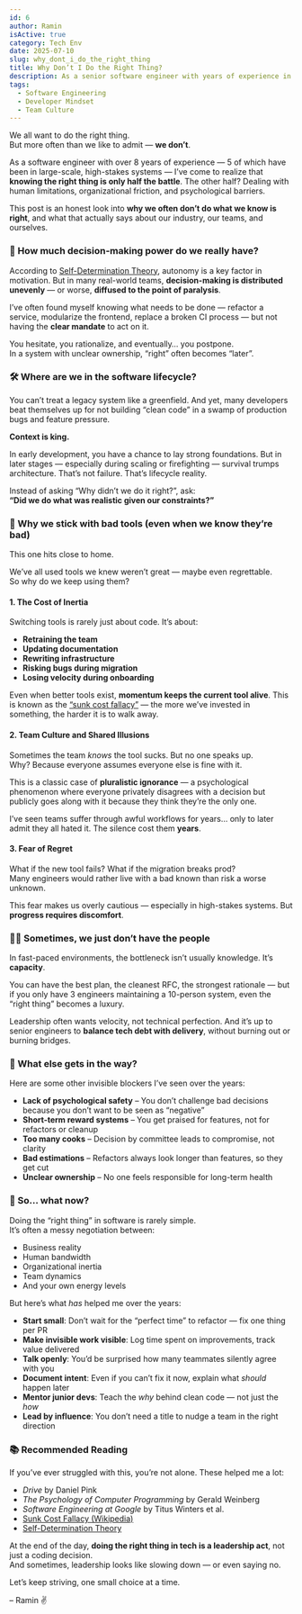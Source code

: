 ```yaml
---
id: 6
author: Ramin
isActive: true
category: Tech Env
date: 2025-07-10
slug: why_dont_i_do_the_right_thing
title: Why Don’t I Do the Right Thing?
description: As a senior software engineer with years of experience in large-scale systems, I reflect on the psychological, organizational, and cultural reasons why we often don’t do the right thing — even when we know what it is.
tags:
  - Software Engineering
  - Developer Mindset
  - Team Culture
---
```


We all want to do the right thing.  
But more often than we like to admit — **we don’t**.

As a software engineer with over 8 years of experience — 5 of which have been in large-scale, high-stakes systems — I’ve come to realize that **knowing the right thing is only half the battle**. The other half? Dealing with human limitations, organizational friction, and psychological barriers.

This post is an honest look into **why we often don’t do what we know is right**, and what that actually says about our industry, our teams, and ourselves.

### 🧠 How much decision-making power do we really have?

According to [Self-Determination Theory](https://psycnet.apa.org/record/2000-13324-007), autonomy is a key factor in motivation. But in many real-world teams, **decision-making is distributed unevenly** — or worse, **diffused to the point of paralysis**.

I’ve often found myself knowing what needs to be done — refactor a service, modularize the frontend, replace a broken CI process — but not having the **clear mandate** to act on it.

You hesitate, you rationalize, and eventually… you postpone.  
In a system with unclear ownership, “right” often becomes “later”.

### 🛠 Where are we in the software lifecycle?

You can’t treat a legacy system like a greenfield. And yet, many developers beat themselves up for not building “clean code” in a swamp of production bugs and feature pressure.

**Context is king.**

In early development, you have a chance to lay strong foundations. But in later stages — especially during scaling or firefighting — survival trumps architecture. That’s not failure. That’s lifecycle reality.

Instead of asking “Why didn’t we do it right?”, ask:  
**“Did we do what was realistic given our constraints?”**

### 💸 Why we stick with bad tools (even when we know they’re bad)

This one hits close to home.

We’ve all used tools we knew weren’t great — maybe even regrettable.  
So why do we keep using them?

#### 1. **The Cost of Inertia**

Switching tools is rarely just about code. It’s about:

- **Retraining the team**
- **Updating documentation**
- **Rewriting infrastructure**
- **Risking bugs during migration**
- **Losing velocity during onboarding**

Even when better tools exist, **momentum keeps the current tool alive**. This is known as the [“sunk cost fallacy”](https://en.wikipedia.org/wiki/Sunk_cost) — the more we’ve invested in something, the harder it is to walk away.

#### 2. **Team Culture and Shared Illusions**

Sometimes the team *knows* the tool sucks. But no one speaks up.  
Why? Because everyone assumes everyone else is fine with it.

This is a classic case of **pluralistic ignorance** — a psychological phenomenon where everyone privately disagrees with a decision but publicly goes along with it because they think they’re the only one.

I’ve seen teams suffer through awful workflows for years… only to later admit they all hated it. The silence cost them **years**.

#### 3. **Fear of Regret**

What if the new tool fails? What if the migration breaks prod?  
Many engineers would rather live with a bad known than risk a worse unknown.

This fear makes us overly cautious — especially in high-stakes systems. But **progress requires discomfort**.

### 🧑‍💻 Sometimes, we just don’t have the people

In fast-paced environments, the bottleneck isn’t usually knowledge. It’s **capacity**.

You can have the best plan, the cleanest RFC, the strongest rationale — but if you only have 3 engineers maintaining a 10-person system, even the “right thing” becomes a luxury.

Leadership often wants velocity, not technical perfection. And it’s up to senior engineers to **balance tech debt with delivery**, without burning out or burning bridges.

### 🧩 What else gets in the way?

Here are some other invisible blockers I’ve seen over the years:

- **Lack of psychological safety** – You don’t challenge bad decisions because you don’t want to be seen as “negative”
- **Short-term reward systems** – You get praised for features, not for refactors or cleanup
- **Too many cooks** – Decision by committee leads to compromise, not clarity
- **Bad estimations** – Refactors always look longer than features, so they get cut
- **Unclear ownership** – No one feels responsible for long-term health

### 🚀 So… what now?

Doing the “right thing” in software is rarely simple.  
It’s often a messy negotiation between:

- Business reality  
- Human bandwidth  
- Organizational inertia  
- Team dynamics  
- And your own energy levels

But here’s what *has* helped me over the years:

- **Start small**: Don’t wait for the “perfect time” to refactor — fix one thing per PR
- **Make invisible work visible**: Log time spent on improvements, track value delivered
- **Talk openly**: You’d be surprised how many teammates silently agree with you
- **Document intent**: Even if you can’t fix it now, explain what *should* happen later
- **Mentor junior devs**: Teach the *why* behind clean code — not just the *how*
- **Lead by influence**: You don’t need a title to nudge a team in the right direction

### 📚 Recommended Reading

If you’ve ever struggled with this, you’re not alone. These helped me a lot:

- *Drive* by Daniel Pink  
- *The Psychology of Computer Programming* by Gerald Weinberg  
- *Software Engineering at Google* by Titus Winters et al.  
- [Sunk Cost Fallacy (Wikipedia)](https://en.wikipedia.org/wiki/Sunk_cost)  
- [Self-Determination Theory](https://psycnet.apa.org/record/2000-13324-007)



At the end of the day, **doing the right thing in tech is a leadership act**, not just a coding decision.  
And sometimes, leadership looks like slowing down — or even saying no.

Let’s keep striving, one small choice at a time.

– Ramin ✌️